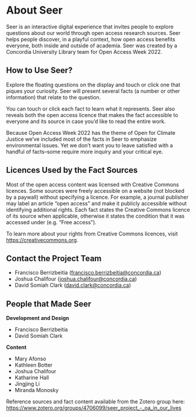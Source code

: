# About Seer 
Seer is an interactive digital experience that invites people to explore questions about our world through open access research sources. Seer helps people discover, in a playful context, how open access benefits everyone, both inside and outside of academia. Seer was created by a Concordia University Library team for Open Access Week 2022. 

## How to Use Seer? 

Explore the floating questions on the display and touch or click one that piques your curiosity. Seer will present several facts (a number or other information) that relate to the question. 

You can touch or click each fact to learn what it represents. Seer also reveals both the open access licence that makes the fact accessible to everyone and its source in case you’d like to read the entire work. 

Because Open Access Week 2022 has the theme of Open for Climate Justice we’ve included most of the facts in Seer to emphasize environmental issues. Yet we don’t want you to leave satisfied with a handful of facts–some require more inquiry and your critical eye. 

## Licences Used by the Fact Sources 

Most of the open access content was licensed with Creative Commons licences. Some sources were freely accessible on a website (not blocked by a paywall) without specifying a licence. For example, a journal publisher may label an article “open access” and make it publicly accessible without identifying additional rights. Each fact states the Creative Commons licence of its source when applicable, otherwise it states the condition that it was accessed under (e.g. “Free access”). 

To learn more about your rights from Creative Commons licences, visit https://creativecommons.org. 

 
## Contact the Project Team 

- Francisco Berrizbeitia (francisco.berrizbeitia@concordia.ca) 
- Joshua Chalifour (joshua.chalifour@concordia.ca) 
- David Somiah Clark (david.clark@concordia.ca) 

## People that Made Seer 

**Development and Design**

- Francisco Berrizbeitia 
- David Somiah Clark 

**Content**

- Mary Afonso 
- Kathleen Botter 
- Joshua Chalifour 
- Katharine Hall 
- Jingjing Li 
- Miranda Monosky 

Reference sources and fact content available from the Zotero group here: 
https://www.zotero.org/groups/4706099/seer_project_-_oa_in_our_lives 